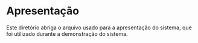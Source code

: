 # Apresentação

Este diretório abriga o arquivo usado para a apresentação do sistema, que foi utilizado durante a demonstração do sistema.